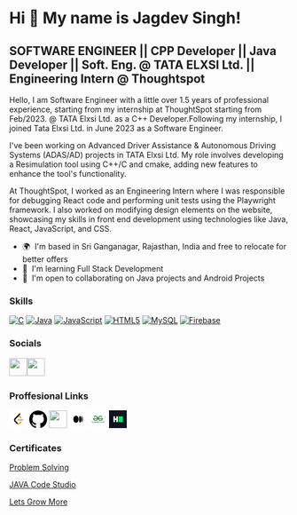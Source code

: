 Hi 👋 My name is Jagdev Singh!
==============================

SOFTWARE ENGINEER || CPP Developer || Java Developer || Soft. Eng. @ TATA ELXSI Ltd. || Engineering Intern @ Thoughtspot 
-------------------------------------------------------------------------------------------------------------------------------------------------

Hello, I am Software Engineer with a little over 1.5 years of professional experience, starting from my internship at ThoughtSpot starting from  Feb/2023. @ TATA Elxsi Ltd. as a  C++ Developer.Following my internship, I joined Tata Elxsi Ltd. in June 2023 as a Software Engineer.


 I've been working on Advanced Driver Assistance & Autonomous Driving Systems (ADAS/AD) projects in TATA Elxsi Ltd. My role involves developing a Resimulation tool using C++/C and cmake, adding new features to enhance the tool's functionality.
 
 At ThoughtSpot, I worked as an Engineering Intern where I was responsible for debugging React code and performing unit tests using the Playwright framework. I also worked on modifying design elements on the website, showcasing my skills in front end development using technologies like Java, React, JavaScript, and CSS.

* 🌍  I'm based in Sri Ganganagar, Rajasthan, India and free to relocate for better offers
* 🧠  I'm learning Full Stack Development
* 🤝  I'm open to collaborating on Java projects and Android Projects

### Skills

<p align="left">
<a href="https://docs.microsoft.com/en-us/cpp/?view=msvc-170" target="_blank" rel="noreferrer"><img src="https://raw.githubusercontent.com/danielcranney/readme-generator/main/public/icons/skills/c-colored.svg" width="36" height="36" alt="C" /></a>
<a href="https://www.oracle.com/java/" target="_blank" rel="noreferrer"><img src="https://raw.githubusercontent.com/danielcranney/readme-generator/main/public/icons/skills/java-colored.svg" width="36" height="36" alt="Java" /></a>
<a href="https://developer.mozilla.org/en-US/docs/Web/JavaScript" target="_blank" rel="noreferrer"><img src="https://raw.githubusercontent.com/danielcranney/readme-generator/main/public/icons/skills/javascript-colored.svg" width="36" height="36" alt="JavaScript" /></a>
<a href="https://developer.mozilla.org/en-US/docs/Glossary/HTML5" target="_blank" rel="noreferrer"><img src="https://raw.githubusercontent.com/danielcranney/readme-generator/main/public/icons/skills/html5-colored.svg" width="36" height="36" alt="HTML5" /></a>
<a href="https://www.mysql.com/" target="_blank" rel="noreferrer"><img src="https://raw.githubusercontent.com/danielcranney/readme-generator/main/public/icons/skills/mysql-colored.svg" width="36" height="36" alt="MySQL" /></a>
<a href="https://firebase.google.com/" target="_blank" rel="noreferrer"><img src="https://raw.githubusercontent.com/danielcranney/readme-generator/main/public/icons/skills/firebase-colored.svg" width="36" height="36" alt="Firebase" /></a>
</p>


### Socials

<p align="left"> <a href="https://www.facebook.com/jagdevpanwar799" target="_blank" rel="noreferrer"><img src="https://raw.githubusercontent.com/danielcranney/readme-generator/main/public/icons/socials/facebook.svg" width="32" height="32" /></a><a href="http://www.instagram.com/itz_.panwar" target="_blank" rel="noreferrer"><img src="https://raw.githubusercontent.com/danielcranney/readme-generator/main/public/icons/socials/instagram.svg" width="32" height="32" /></a> </p>

### Proffesional Links
<p>
  <a href="https://leetcode.com/itz_panwar/" target="_blank" rel="noreferrer"><img src="leet.png" width="32" height="32" /></a>
   <a href="https://www.github.com/jagdev799" target="_blank" rel="noreferrer"><img src="GitHub-Mark.png" width="32" height="32" /></a>
  <a href="https://www.linkedin.com/in/itzpanwar" target="_blank" rel="noreferrer"><img src="https://raw.githubusercontent.com/danielcranney/readme-generator/main/public/icons/socials/linkedin.svg" width="32" height="32" /></a> 
 <a href="http://www.medium.com/@panwarjagdev" target="_blank" rel="noreferrer"><img src="medium.png" width="32" height="32"/></a>
  <a href="https://auth.geeksforgeeks.org/user/panwarjagdev" target="_blank" rel="noreferrer"><img src="gfg.png" width="32" height="32"/></a>
  <a href="https://www.hackerrank.com/panwarjagdev" target="_blank" rel="noreferrer"><img src="hr.png" width="32" height="32"/></a>
  
  </p>
  
  
### Certificates

 <p>
   <a href="https://www.hackerrank.com/certificates/7a62ec4eda4e" target="_blank" rel="noreferrer">Problem Solving</a> </p>
   <p>
   <a href="https://files.codingninjas.in/certi_image606278b0d520c8401efb4df336048e8b155b4.jpg" target="_blank" rel="noreferrer">JAVA Code Studio</a> </p><p>
   <a href="https://drive.google.com/file/d/1aNv9RwKlGQJTSC75Ckyv335MclrR02jM/view" target="_blank" rel="noreferrer">Lets Grow More</a> </p>
  
